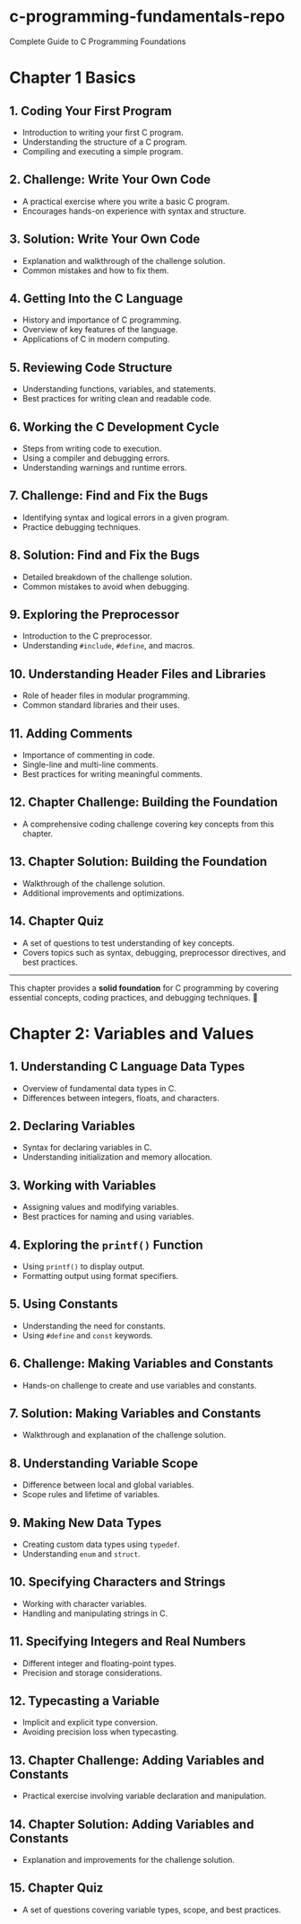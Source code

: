 # c-programming-fundamentals-repo
Complete Guide to C Programming Foundations



# **Chapter 1 Basics**

## **1. Coding Your First Program**
- Introduction to writing your first C program.
- Understanding the structure of a C program.
- Compiling and executing a simple program.

## **2. Challenge: Write Your Own Code**
- A practical exercise where you write a basic C program.
- Encourages hands-on experience with syntax and structure.

## **3. Solution: Write Your Own Code**
- Explanation and walkthrough of the challenge solution.
- Common mistakes and how to fix them.

## **4. Getting Into the C Language**
- History and importance of C programming.
- Overview of key features of the language.
- Applications of C in modern computing.

## **5. Reviewing Code Structure**
- Understanding functions, variables, and statements.
- Best practices for writing clean and readable code.

## **6. Working the C Development Cycle**
- Steps from writing code to execution.
- Using a compiler and debugging errors.
- Understanding warnings and runtime errors.

## **7. Challenge: Find and Fix the Bugs**
- Identifying syntax and logical errors in a given program.
- Practice debugging techniques.

## **8. Solution: Find and Fix the Bugs**
- Detailed breakdown of the challenge solution.
- Common mistakes to avoid when debugging.

## **9. Exploring the Preprocessor**
- Introduction to the C preprocessor.
- Understanding `#include`, `#define`, and macros.

## **10. Understanding Header Files and Libraries**
- Role of header files in modular programming.
- Common standard libraries and their uses.

## **11. Adding Comments**
- Importance of commenting in code.
- Single-line and multi-line comments.
- Best practices for writing meaningful comments.

## **12. Chapter Challenge: Building the Foundation**
- A comprehensive coding challenge covering key concepts from this chapter.

## **13. Chapter Solution: Building the Foundation**
- Walkthrough of the challenge solution.
- Additional improvements and optimizations.

## **14. Chapter Quiz**
- A set of questions to test understanding of key concepts.
- Covers topics such as syntax, debugging, preprocessor directives, and best practices.

---
This chapter provides a **solid foundation** for C programming by covering essential concepts, coding practices, and debugging techniques. 🚀




# Chapter 2: Variables and Values

## 1. Understanding C Language Data Types
- Overview of fundamental data types in C.
- Differences between integers, floats, and characters.

## 2. Declaring Variables
- Syntax for declaring variables in C.
- Understanding initialization and memory allocation.

## 3. Working with Variables
- Assigning values and modifying variables.
- Best practices for naming and using variables.

## 4. Exploring the `printf()` Function
- Using `printf()` to display output.
- Formatting output using format specifiers.

## 5. Using Constants
- Understanding the need for constants.
- Using `#define` and `const` keywords.

## 6. Challenge: Making Variables and Constants
- Hands-on challenge to create and use variables and constants.

## 7. Solution: Making Variables and Constants
- Walkthrough and explanation of the challenge solution.

## 8. Understanding Variable Scope
- Difference between local and global variables.
- Scope rules and lifetime of variables.

## 9. Making New Data Types
- Creating custom data types using `typedef`.
- Understanding `enum` and `struct`.

## 10. Specifying Characters and Strings
- Working with character variables.
- Handling and manipulating strings in C.

## 11. Specifying Integers and Real Numbers
- Different integer and floating-point types.
- Precision and storage considerations.

## 12. Typecasting a Variable
- Implicit and explicit type conversion.
- Avoiding precision loss when typecasting.

## 13. Chapter Challenge: Adding Variables and Constants
- Practical exercise involving variable declaration and manipulation.

## 14. Chapter Solution: Adding Variables and Constants
- Explanation and improvements for the challenge solution.

## 15. Chapter Quiz
- A set of questions covering variable types, scope, and best practices.

